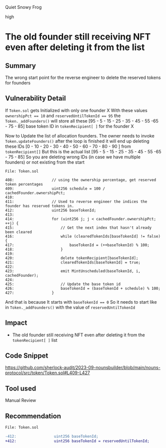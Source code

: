 Quiet Snowy Frog

high

# The old founder still receiving NFT even after deleting it from the list

## Summary

The wrong start point for the reverse engineer to delete the reserved tokens for founders

## Vulnerability Detail

If `Token.sol` gets Initialized with only one founder X
With these values `ownershipPct == 10` and `reservedUntilTokenId == 95`
the `Token._addFounders()` will store all these [95 - 5 - 15 - 25 - 35 - 45 - 55 -65 - 75 - 85] base token ID in `tokenRecipient[ ]` for the founder X

Now to Update the list of allocation founders. The owner needs to invoke `Token.updateFounders()`
after the loop is finished it will end up deleting these IDs  [0 - 10 - 20 - 30 - 40 - 50 - 60 - 70 - 80 - 90 ]  from `tokenRecipient[]`
But this is the actual list [95 - 5 - 15 - 25 - 35 - 45 - 55 -65 - 75 - 85]
So you are deleting wrong IDs (in case we have multiple founders) or not existing from the start

```solidity
File: Token.sol

408:                 // using the ownership percentage, get reserved token percentages
409:                 uint256 schedule = 100 / cachedFounder.ownershipPct;
410: 
411:                 // Used to reverse engineer the indices the founder has reserved tokens in.
412:                 uint256 baseTokenId;
413: 
414:                 for (uint256 j; j < cachedFounder.ownershipPct; ++j) {
415:                     // Get the next index that hasn't already been cleared
416:                     while (clearedTokenIds[baseTokenId] != false) {
417:                         baseTokenId = (++baseTokenId) % 100;
418:                     }
419: 
420:                     delete tokenRecipient[baseTokenId];
421:                     clearedTokenIds[baseTokenId] = true;
422: 
423:                     emit MintUnscheduled(baseTokenId, i, cachedFounder);
424: 
425:                     // Update the base token id
426:                     baseTokenId = (baseTokenId + schedule) % 100;
427:                 }

```
And that is because It starts with `baseTokenId == 0`
So it needs to start like in `Token._addFounders()` with the value of `reservedUntilTokenId`

## Impact

- The old founder still receiving NFT even after deleting it from the `tokenRecipient[ ]` list

## Code Snippet

https://github.com/sherlock-audit/2023-09-nounsbuilder/blob/main/nouns-protocol/src/token/Token.sol#L409-L427

## Tool used

Manual Review

## Recommendation

```diff
File: Token.sol

-412:                 uint256 baseTokenId;
+412:                 uint256 baseTokenId = reservedUntilTokenId;

```